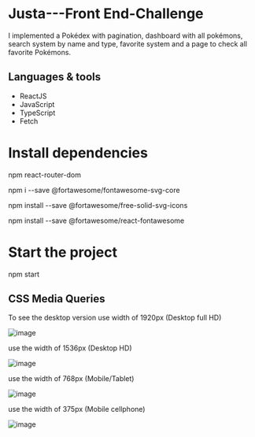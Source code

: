 # Justa---Front End-Challenge

I implemented a Pokédex with pagination, dashboard with all pokémons, search system by name and type, favorite system and a page to check all favorite Pokémons.

## Languages & tools

- ReactJS
- JavaScript
- TypeScript
- Fetch





# Install dependencies
npm react-router-dom

npm i --save @fortawesome/fontawesome-svg-core

npm install --save @fortawesome/free-solid-svg-icons

npm install --save @fortawesome/react-fontawesome

# Start the project
npm start

## CSS Media Queries
To see the desktop version
use width of 1920px (Desktop full HD) 

![image](https://user-images.githubusercontent.com/87839952/184237532-5cce3f58-62a3-4659-b70e-dbcd72cafb65.png)


use the width of 1536px (Desktop HD)

![image](https://user-images.githubusercontent.com/87839952/184237487-d5a73458-c0c5-4f13-b8b3-bed61c217e29.png)


use the width of 768px (Mobile/Tablet) 

![image](https://user-images.githubusercontent.com/87839952/184237446-aa7e8491-0000-4967-a507-91c142d8b7f4.png)


use the width of 375px (Mobile cellphone)

![image](https://user-images.githubusercontent.com/87839952/184237393-fb4ac6e0-cc95-4fc0-95e8-90472dfa224a.png)
